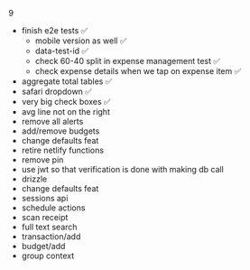 9
- finish e2e tests ✅
    - mobile version as well ✅
    - data-test-id ✅
    - check 60-40 split in expense management test ✅
    - check expense details when we tap on expense item ✅
- aggregate total tables ✅
- safari dropdown ✅
- very big check boxes ✅
- avg line not on the right
- remove all alerts
- add/remove budgets
- change defaults feat
- retire netlify functions
- remove pin
- use jwt so that verification is done with making db call
- drizzle
- change defaults feat
- sessions api
- schedule actions
- scan receipt
- full text search
- transaction/add
- budget/add
- group context